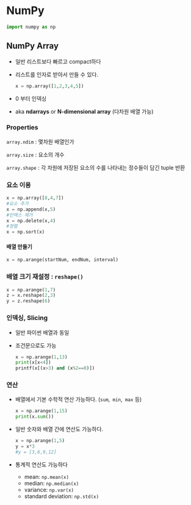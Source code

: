 # NumPy

```python
import numpy as np
```



## NumPy Array

- 일반 리스트보다 빠르고 compact하다

- 리스트를 인자로 받아서 만들 수 있다.

  ```python
  x = np.array([1,2,3,4,5])
  ```

- 0 부터 인덱싱

- aka **ndarrays** or **N-dimensional array** (다차원 배열 가능)

### Properties

`array.ndim` : 몇차원 배열인가

`array.size` : 요소의 개수

`array.shape` : 각 차원에 저장된 요소의 수를 나타내는 정수들이 담긴 tuple 반환

### 요소 이용

```python
x = np.array([8,4,7])
#요소 추가
x = np.append(x,5)
#인덱스 제거
x = np.delete(x,4)
#정렬
x = np.sort(x)
```

#### 배열 만들기

```python
x = np.arange(startNum, endNum, interval)
```

### 배열 크기 재설정 : `reshape()`

```python
x = np.arange(1,7)
z = x.reshape(2,3)
y = z.reshape(6)
```

### 인덱싱, Slicing

- 일반 파이썬 배열과 동일

- 조건문으로도 가능

  ```python
  x = np.arange(1,13)
  print(x[x<4])
  printf(x[(x>3) and (x%2==0)])
  ```
  
  

### 연산

- 배열에서 기본 수학적 연산 가능하다. (`sum`,` min`,` max` 등)

  ```python
  x = np.arange(1,15)
  print(x.sum())
  ```

- 일반 숫자와 배열 간에 연산도 가능하다. 

  ```python
  x = np.arange(1,5)
  y = x*3
  #y = [3,6,9,12]
  ```

- 통계적 연산도 가능하다 

  - mean: `np.mean(x)`
  - median: `np.median(x)`
  - variance: `np.var(x)`
  - standard deviation: `np.std(x)`























